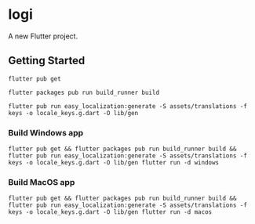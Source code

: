 # logi

A new Flutter project.

## Getting Started

```
flutter pub get

flutter packages pub run build_runner build

flutter pub run easy_localization:generate -S assets/translations -f keys -o locale_keys.g.dart -O lib/gen
```

### Build Windows app

```
flutter pub get && flutter packages pub run build_runner build && flutter pub run easy_localization:generate -S assets/translations -f keys -o locale_keys.g.dart -O lib/gen flutter run -d windows
```

### Build MacOS app

```
flutter pub get && flutter packages pub run build_runner build && flutter pub run easy_localization:generate -S assets/translations -f keys -o locale_keys.g.dart -O lib/gen flutter run -d macos
```